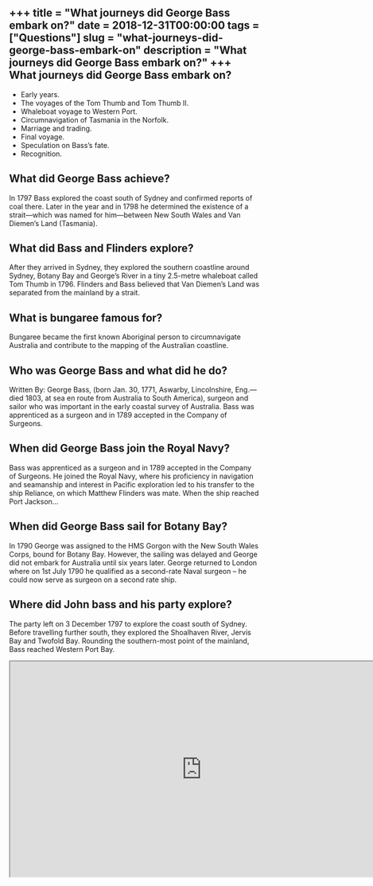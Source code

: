 +++
title = "What journeys did George Bass embark on?"
date = 2018-12-31T00:00:00
tags = ["Questions"]
slug = "what-journeys-did-george-bass-embark-on"
description = "What journeys did George Bass embark on?"
+++
What journeys did George Bass embark on?
----------------------------------------

- Early years.
- The voyages of the Tom Thumb and Tom Thumb II.
- Whaleboat voyage to Western Port.
- Circumnavigation of Tasmania in the Norfolk.
- Marriage and trading.
- Final voyage.
- Speculation on Bass’s fate.
- Recognition.

What did George Bass achieve?
-----------------------------

In 1797 Bass explored the coast south of Sydney and confirmed reports of coal there. Later in the year and in 1798 he determined the existence of a strait—which was named for him—between New South Wales and Van Diemen’s Land (Tasmania).

What did Bass and Flinders explore?
-----------------------------------

After they arrived in Sydney, they explored the southern coastline around Sydney, Botany Bay and George’s River in a tiny 2.5-metre whaleboat called Tom Thumb in 1796. Flinders and Bass believed that Van Diemen’s Land was separated from the mainland by a strait.

What is bungaree famous for?
----------------------------

Bungaree became the first known Aboriginal person to circumnavigate Australia and contribute to the mapping of the Australian coastline.

Who was George Bass and what did he do?
---------------------------------------

Written By: George Bass, (born Jan. 30, 1771, Aswarby, Lincolnshire, Eng.—died 1803, at sea en route from Australia to South America), surgeon and sailor who was important in the early coastal survey of Australia. Bass was apprenticed as a surgeon and in 1789 accepted in the Company of Surgeons.

When did George Bass join the Royal Navy?
-----------------------------------------

Bass was apprenticed as a surgeon and in 1789 accepted in the Company of Surgeons. He joined the Royal Navy, where his proficiency in navigation and seamanship and interest in Pacific exploration led to his transfer to the ship Reliance, on which Matthew Flinders was mate. When the ship reached Port Jackson…

When did George Bass sail for Botany Bay?
-----------------------------------------

In 1790 George was assigned to the HMS Gorgon with the New South Wales Corps, bound for Botany Bay. However, the sailing was delayed and George did not embark for Australia until six years later. George returned to London where on 1st July 1790 he qualified as a second-rate Naval surgeon – he could now serve as surgeon on a second rate ship.

Where did John bass and his party explore?
------------------------------------------

The party left on 3 December 1797 to explore the coast south of Sydney. Before travelling further south, they explored the Shoalhaven River, Jervis Bay and Twofold Bay. Rounding the southern-most point of the mainland, Bass reached Western Port Bay.

<iframe allow="accelerometer; autoplay; clipboard-write; encrypted-media; gyroscope; picture-in-picture" allowfullscreen="" class="__youtube_prefs__  epyt-is-override  no-lazyload" data-no-lazy="1" data-origheight="433" data-origwidth="770" data-skipgform_ajax_framebjll="" height="433" id="_ytid_77491" loading="lazy" src="https://www.youtube.com/embed/aMh1VkdYwAA?enablejsapi=1&autoplay=0&cc_load_policy=0&cc_lang_pref=&iv_load_policy=1&loop=0&modestbranding=0&rel=1&fs=1&playsinline=0&autohide=2&theme=dark&color=red&controls=1&" title="YouTube player" width="770"></iframe>
